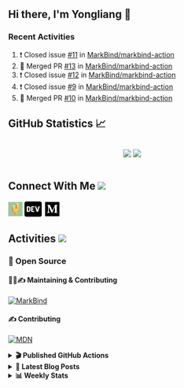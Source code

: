 ## Hi there, I'm Yongliang 👋

### Recent Activities

<!--START_SECTION:activity-->
1. ❗️ Closed issue [#11](https://github.com/MarkBind/markbind-action/issues/11) in [MarkBind/markbind-action](https://github.com/MarkBind/markbind-action)
2. 🎉 Merged PR [#13](https://github.com/MarkBind/markbind-action/pull/13) in [MarkBind/markbind-action](https://github.com/MarkBind/markbind-action)
3. ❗️ Closed issue [#12](https://github.com/MarkBind/markbind-action/issues/12) in [MarkBind/markbind-action](https://github.com/MarkBind/markbind-action)
4. ❗️ Closed issue [#9](https://github.com/MarkBind/markbind-action/issues/9) in [MarkBind/markbind-action](https://github.com/MarkBind/markbind-action)
5. 🎉 Merged PR [#10](https://github.com/MarkBind/markbind-action/pull/10) in [MarkBind/markbind-action](https://github.com/MarkBind/markbind-action)
<!--END_SECTION:activity-->

## GitHub Statistics :chart_with_upwards_trend:
<div align="center">
<div style="display: flex; align-items: center; justify-content: center;">

[![](https://github-readme-stats-tlylt.vercel.app/api?username=tlylt&show_icons=true&theme=tokyonight&hide_border=true&locale=en)](https://github.com/tlylt)
[![](https://github-readme-streak-stats.herokuapp.com/?user=tlylt&theme=tokyonight&hide_border=true)](https://github.com/tlylt)
</div>
</div>

## Connect With Me <img src="https://media.giphy.com/media/2wh5K5yE3ulp3xgYcG/giphy-downsized.gif" width="30">

<a href="https://www.yongliangliu.com/" target="_blank"><img align="center" src="static/site-icon.png" alt="yongliangliu.com" height="29" width="29" /></a>
<a href="https://dev.to/tlylt" target="_blank"><img align="center" src="static/dev-badge.svg" alt="dev.to/tlylt" height="35" width="35" /></a>
<a href="https://tlylt.medium.com" target="_blank"><img align="center" src="static/medium.png" alt="tlylt.medium.com" height="35" width="35" /></a>

## Activities <img src="https://media.giphy.com/media/WUlplcMpOCEmTGBtBW/giphy.gif" width="30">

### 🔭 Open Source

#### 👷‍♂️✍️ Maintaining & Contributing
[![MarkBind](https://github-readme-stats-tlylt.vercel.app/api/pin/?username=markbind&repo=markbind)](https://github.com/MarkBind/markbind)

#### ✍️ Contributing
[![MDN](https://github-readme-stats-tlylt.vercel.app/api/pin/?username=mdn&repo=content)](https://github.com/mdn/content)

<details>
<summary> <b>🎬 Published GitHub Actions </b> </summary>

[![install-graphviz](https://github-readme-stats-tlylt.vercel.app/api/pin/?username=tlylt&repo=install-graphviz)](https://github.com/tlylt/install-graphviz)

[![reposense-action](https://github-readme-stats-tlylt.vercel.app/api/pin/?username=tlylt&repo=reposense-action)](https://github.com/tlylt/reposense-action)

[![markbin-action](https://github-readme-stats-tlylt.vercel.app/api/pin/?username=markbind&repo=markbind-action)](https://github.com/MarkBind/markbind-action)

</details>

<details>
<summary> <b>📕 Latest Blog Posts</b> </summary>

<!-- BLOG-POST-LIST:START -->
- [Deploy a ChatGPT API Server in no time](https://www.yongliangliu.com/blog/chatgpt-nextjs-server/)
- [Creating a regex-based Markdown parser in TypeScript](https://www.yongliangliu.com/blog/rmark/)
- [Create VSCode Snippets for Markdown Blog Workflows](https://www.yongliangliu.com/blog/vscode-snippets/)
- [Brag Doc 2023](https://www.yongliangliu.com/blog/brag-doc-2023/)
- [My Journey into Open Source](https://www.yongliangliu.com/blog/my-journey-into-open-source/)
<!-- BLOG-POST-LIST:END -->

</details>

<details>
<summary> <b>📊 Weekly Stats</b> </summary>

<!--START_SECTION:waka-->
![Code Time](http://img.shields.io/badge/Code%20Time-933%20hrs%2022%20mins-blue)

**🐱 My GitHub Data** 

> 📦 608.7 kB Used in GitHub's Storage 
 > 
> 🏆 905 Contributions in the Year 2023
 > 
> 🚫 Not Opted to Hire
 > 
> 📜 171 Public Repositories 
 > 
> 🔑 33 Private Repositories 
 > 
**I'm an Early 🐤** 

```text
🌞 Morning                3756 commits        ███████░░░░░░░░░░░░░░░░░░   29.50 % 
🌆 Daytime                3354 commits        ███████░░░░░░░░░░░░░░░░░░   26.34 % 
🌃 Evening                4746 commits        █████████░░░░░░░░░░░░░░░░   37.27 % 
🌙 Night                  877 commits         ██░░░░░░░░░░░░░░░░░░░░░░░   06.89 % 
```
📅 **I'm Most Productive on Wednesday** 

```text
Monday                   1691 commits        ███░░░░░░░░░░░░░░░░░░░░░░   13.28 % 
Tuesday                  1863 commits        ████░░░░░░░░░░░░░░░░░░░░░   14.63 % 
Wednesday                2111 commits        ████░░░░░░░░░░░░░░░░░░░░░   16.58 % 
Thursday                 1626 commits        ███░░░░░░░░░░░░░░░░░░░░░░   12.77 % 
Friday                   1671 commits        ███░░░░░░░░░░░░░░░░░░░░░░   13.12 % 
Saturday                 1901 commits        ████░░░░░░░░░░░░░░░░░░░░░   14.93 % 
Sunday                   1870 commits        ████░░░░░░░░░░░░░░░░░░░░░   14.69 % 
```


📊 **This Week I Spent My Time On** 

```text
🕑︎ Time Zone: Asia/Singapore

💬 Programming Languages: 
JavaScript               7 hrs 6 mins        ███████████░░░░░░░░░░░░░░   43.88 % 
Markdown                 3 hrs 24 mins       █████░░░░░░░░░░░░░░░░░░░░   21.10 % 
C#                       2 hrs 8 mins        ███░░░░░░░░░░░░░░░░░░░░░░   13.26 % 
TypeScript               1 hr 16 mins        ██░░░░░░░░░░░░░░░░░░░░░░░   07.91 % 
JSON                     42 mins             █░░░░░░░░░░░░░░░░░░░░░░░░   04.42 % 
```


 Last Updated on 15/04/2023 00:49:44 UTC
<!--END_SECTION:waka-->

</details>
